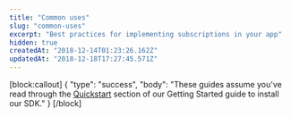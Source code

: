 ```yaml
---
title: "Common uses"
slug: "common-uses"
excerpt: "Best practices for implementing subscriptions in your app"
hidden: true
createdAt: "2018-12-14T01:23:26.162Z"
updatedAt: "2018-12-18T17:27:45.571Z"
---
```

[block:callout]
{
  "type": "success",
  "body": "These guides assume you've read through the [Quickstart](doc:getting-started-1) section of our Getting Started guide to install our SDK."
}
[/block]
